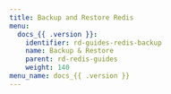 ```yaml
---
title: Backup and Restore Redis
menu:
  docs_{{ .version }}:
    identifier: rd-guides-redis-backup
    name: Backup & Restore
    parent: rd-redis-guides
    weight: 140
menu_name: docs_{{ .version }}
---
```

